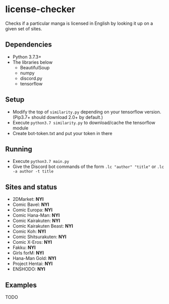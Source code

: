 # license-checker
Checks if a particular manga is licensed in English by looking it up on a given set of sites.
## Dependencies
* Python 3.7.3+
* The libraries below
	* BeautifulSoup
	* numpy
	* discord.py
	* tensorflow
## Setup
* Modify the top of `similarity.py` depending on your tensorflow version. (Pip3.7+ should download 2.0+ by default.)
* Execute `python3.7 similarity.py` to download/cache the tensorflow module
* Create bot-token.txt and put your token in there
## Running
* Execute `python3.7 main.py`
* Give the Discord bot commands of the form `.lc "author" "title"` or `.lc -a author -t title`
## Sites and status
* 2DMarket: **NYI**
* Comic Bavel: **NYI**
* Comic Europa: **NYI**
* Comic Hana-Man: **NYI**
* Comic Kairakuten: **NYI**
* Comic Kairakuten Beast: **NYI**
* Comic Koh: **NYI**
* Comic Shitsurakuten: **NYI**
* Comic X-Eros: **NYI**
* Fakku: **NYI**
* Girls forM: **NYI**
* Hana-Man Gold: **NYI**
* Project Hentai: **NYI**
* ENSHODO: **NYI**
## Examples
TODO
